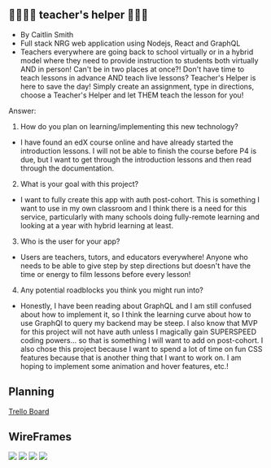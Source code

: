 ## 👩‍🏫👨‍🏫 teacher's helper 🐷🐸🐶
  * By Caitlin Smith 
  * Full stack NRG web application using Nodejs, React and GraphQL
  * Teachers everywhere are going back to school virtually or in a hybrid model where they need to provide instruction to students both virtually AND in person! Can't be in two places at once?! Don't have time to teach lessons in advance AND teach live lessons? Teacher's Helper is here to save the day! Simply create an assignment, type in directions, choose a Teacher's Helper and let THEM teach the lesson for you!

Answer: 
1. How do you plan on learning/implementing this new technology?
  * I have found an edX course online and have already started the introduction lessons. I will not be able to finish the course before P4 is due, but I want to get through the introduction lessons and then read through the documentation. 
2. What is your goal with this project?
  * I want to fully create this app with auth post-cohort. This is something I want to use in my own classroom and I think there is a need for this service, particularly with many schools doing fully-remote learning and looking at a year with hybrid learning at least. 
3. Who is the user for your app?
  * Users are teachers, tutors, and educators everywhere! Anyone who needs to be able to give step by step directions but doesn't have the time or energy to film lessons before every lesson! 
4. Any potential roadblocks you think you might run into?
  * Honestly, I have been reading about GraphQL and I am still confused about how to implement it, so I think the learning curve about how to use GraphQl to query my backend may be steep. I also know that MVP for this project will not have auth unless I magically gain SUPERSPEED coding powers... so that is something I will want to add on post-cohort. I also chose this project because I want to spend a lot of time on fun CSS features because that is another thing that I want to work on. I am hoping to implement some animation and hover features, etc.!

## Planning
<a href="https://trello.com/b/jhrkJRKm/teachers-helper">Trello Board</a>

## WireFrames
<img src="/wireframeOne.png"></img>
<img src="/public/wireframeTwo.png"></img>
<img src="/public/wireframeThree.png"></img>
<img src="/public/wireframeFour.png"></img>



